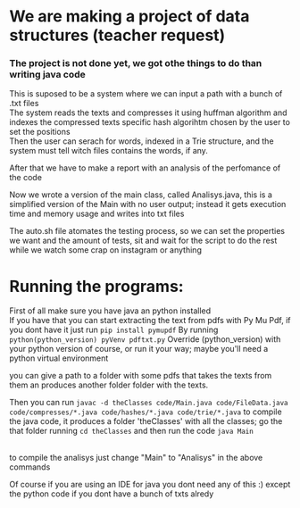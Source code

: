 # We are making a project of data structures (teacher request)
<h3> The project is not done yet, we got othe things to do than writing java code</h3>

<p>
This is suposed to be a system where we can input a path with a bunch of .txt files<br>
The system reads the texts and compresses it using huffman algorithm and indexes the compressed texts specific hash algorihtm chosen by the user to set the positions<br>
Then the user can serach for words, indexed in a Trie structure, and the system must tell witch files contains the words, if any.
</p>

<p>After that we have to make a report with an analysis of the perfomance of the code</p>
<p>Now we wrote a version of the main class, called Analisys.java, this is a simplified version of the Main with no user output; instead it gets execution time and memory usage and writes into txt files</p>
<p>The auto.sh file atomates the testing process, so we can set the properties we want and the amount of tests, sit and wait for the script to do the rest while we watch some crap on instagram or anything</p>

# Running the programs:
First of all make sure you have java an python installed<br>
If you have that you can start extracting the text from pdfs with Py Mu Pdf, if you dont have it just run
`pip install pymupdf`
By running
`python(python_version) pyVenv pdftxt.py`
Override (python_version) with your python version of course, or run it your way; maybe you'll need a python virtual environment<br>

you can give a path to a folder with some pdfs that takes the texts from them an produces another folder folder with the texts.

Then you can run
`javac -d theClasses code/Main.java code/FileData.java code/compresses/*.java code/hashes/*.java code/trie/*.java`
to compile the java code, it produces a folder 'theClasses' with all the classes; go the that folder running
`cd theClasses` and then run the code
`java Main`

<br>to compile the analisys just change "Main" to "Analisys" in the above commands

Of course if you are using an IDE for java you dont need any of this :)
except the python code if you dont have a bunch of txts alredy
